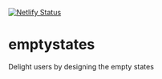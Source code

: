 [![Netlify Status](https://api.netlify.com/api/v1/badges/f934069e-9d70-4565-8523-b1209c065d9f/deploy-status)](https://app.netlify.com/sites/emptystates/deploys)

# emptystates
Delight users by designing the empty states